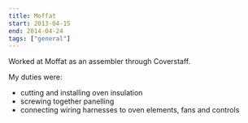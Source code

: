```yaml
---
title: Moffat
start: 2013-04-15
end: 2014-04-24
tags: ["general"]
---
```

Worked at Moffat as an assembler through Coverstaff.

My duties were:

+ cutting and installing oven insulation
+ screwing together panelling
+ connecting wiring harnesses to oven elements, fans and controls